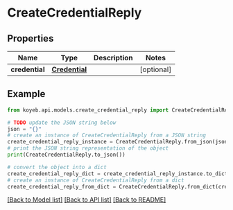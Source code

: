 # CreateCredentialReply


## Properties

Name | Type | Description | Notes
------------ | ------------- | ------------- | -------------
**credential** | [**Credential**](Credential.md) |  | [optional] 

## Example

```python
from koyeb.api.models.create_credential_reply import CreateCredentialReply

# TODO update the JSON string below
json = "{}"
# create an instance of CreateCredentialReply from a JSON string
create_credential_reply_instance = CreateCredentialReply.from_json(json)
# print the JSON string representation of the object
print(CreateCredentialReply.to_json())

# convert the object into a dict
create_credential_reply_dict = create_credential_reply_instance.to_dict()
# create an instance of CreateCredentialReply from a dict
create_credential_reply_from_dict = CreateCredentialReply.from_dict(create_credential_reply_dict)
```
[[Back to Model list]](../README.md#documentation-for-models) [[Back to API list]](../README.md#documentation-for-api-endpoints) [[Back to README]](../README.md)


